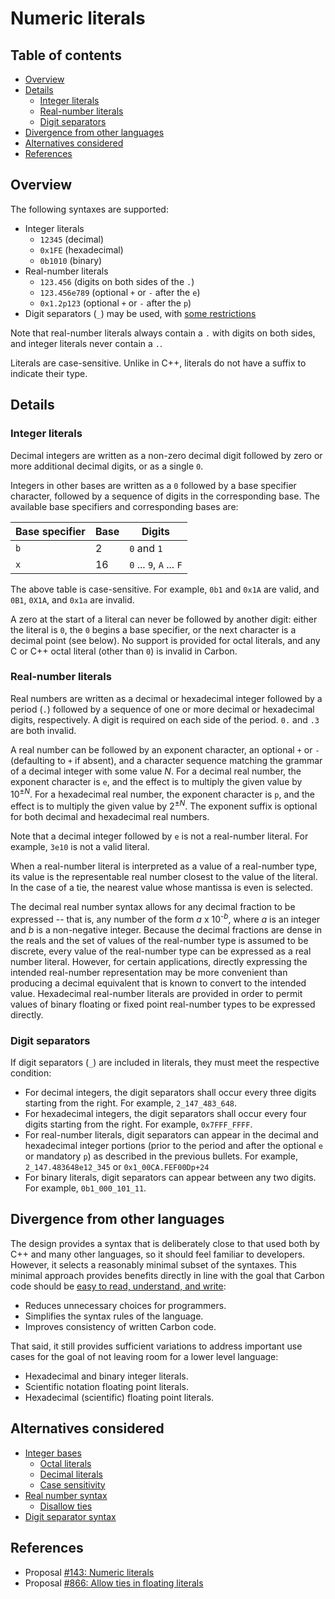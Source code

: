 # Numeric literals

<!--
Part of the Carbon Language project, under the Apache License v2.0 with LLVM
Exceptions. See /LICENSE for license information.
SPDX-License-Identifier: Apache-2.0 WITH LLVM-exception
-->

<!-- toc -->

## Table of contents

-   [Overview](#overview)
-   [Details](#details)
    -   [Integer literals](#integer-literals)
    -   [Real-number literals](#real-number-literals)
    -   [Digit separators](#digit-separators)
-   [Divergence from other languages](#divergence-from-other-languages)
-   [Alternatives considered](#alternatives-considered)
-   [References](#references)

<!-- tocstop -->

## Overview

The following syntaxes are supported:

-   Integer literals
    -   `12345` (decimal)
    -   `0x1FE` (hexadecimal)
    -   `0b1010` (binary)
-   Real-number literals
    -   `123.456` (digits on both sides of the `.`)
    -   `123.456e789` (optional `+` or `-` after the `e`)
    -   `0x1.2p123` (optional `+` or `-` after the `p`)
-   Digit separators (`_`) may be used, with
    [some restrictions](#digit-separators)

Note that real-number literals always contain a `.` with digits on both sides,
and integer literals never contain a `.`.

Literals are case-sensitive. Unlike in C++, literals do not have a suffix to
indicate their type.

## Details

### Integer literals

Decimal integers are written as a non-zero decimal digit followed by zero or
more additional decimal digits, or as a single `0`.

Integers in other bases are written as a `0` followed by a base specifier
character, followed by a sequence of digits in the corresponding base. The
available base specifiers and corresponding bases are:

| Base specifier | Base | Digits                   |
| -------------- | ---- | ------------------------ |
| `b`            | 2    | `0` and `1`              |
| `x`            | 16   | `0` ... `9`, `A` ... `F` |

The above table is case-sensitive. For example, `0b1` and `0x1A` are valid, and
`0B1`, `0X1A`, and `0x1a` are invalid.

A zero at the start of a literal can never be followed by another digit: either
the literal is `0`, the `0` begins a base specifier, or the next character is a
decimal point (see below). No support is provided for octal literals, and any C
or C++ octal literal (other than `0`) is invalid in Carbon.

### Real-number literals

Real numbers are written as a decimal or hexadecimal integer followed by a
period (`.`) followed by a sequence of one or more decimal or hexadecimal
digits, respectively. A digit is required on each side of the period. `0.` and
`.3` are both invalid.

A real number can be followed by an exponent character, an optional `+` or `-`
(defaulting to `+` if absent), and a character sequence matching the grammar of
a decimal integer with some value _N_. For a decimal real number, the exponent
character is `e`, and the effect is to multiply the given value by
10<sup>&plusmn;_N_</sup>. For a hexadecimal real number, the exponent character
is `p`, and the effect is to multiply the given value by
2<sup>&plusmn;_N_</sup>. The exponent suffix is optional for both decimal and
hexadecimal real numbers.

Note that a decimal integer followed by `e` is not a real-number literal. For
example, `3e10` is not a valid literal.

When a real-number literal is interpreted as a value of a real-number type, its
value is the representable real number closest to the value of the literal. In
the case of a tie, the nearest value whose mantissa is even is selected.

The decimal real number syntax allows for any decimal fraction to be expressed
-- that is, any number of the form _a_ x 10<sup>-_b_</sup>, where _a_ is an
integer and _b_ is a non-negative integer. Because the decimal fractions are
dense in the reals and the set of values of the real-number type is assumed to
be discrete, every value of the real-number type can be expressed as a real
number literal. However, for certain applications, directly expressing the
intended real-number representation may be more convenient than producing a
decimal equivalent that is known to convert to the intended value. Hexadecimal
real-number literals are provided in order to permit values of binary floating
or fixed point real-number types to be expressed directly.

### Digit separators

If digit separators (`_`) are included in literals, they must meet the
respective condition:

-   For decimal integers, the digit separators shall occur every three digits
    starting from the right. For example, `2_147_483_648`.
-   For hexadecimal integers, the digit separators shall occur every four digits
    starting from the right. For example, `0x7FFF_FFFF`.
-   For real-number literals, digit separators can appear in the decimal and
    hexadecimal integer portions (prior to the period and after the optional `e`
    or mandatory `p`) as described in the previous bullets. For example,
    `2_147.483648e12_345` or `0x1_00CA.FEF00Dp+24`
-   For binary literals, digit separators can appear between any two digits. For
    example, `0b1_000_101_11`.

## Divergence from other languages

The design provides a syntax that is deliberately close to that used both by C++
and many other languages, so it should feel familiar to developers. However, it
selects a reasonably minimal subset of the syntaxes. This minimal approach
provides benefits directly in line with the goal that Carbon code should be
[easy to read, understand, and write](/docs/project/goals.md#code-that-is-easy-to-read-understand-and-write):

-   Reduces unnecessary choices for programmers.
-   Simplifies the syntax rules of the language.
-   Improves consistency of written Carbon code.

That said, it still provides sufficient variations to address important use
cases for the goal of not leaving room for a lower level language:

-   Hexadecimal and binary integer literals.
-   Scientific notation floating point literals.
-   Hexadecimal (scientific) floating point literals.

## Alternatives considered

-   [Integer bases](/proposals/p0143.md#integer-bases)
    -   [Octal literals](/proposals/p0143.md#octal-literals)
    -   [Decimal literals](/proposals/p0143.md#decimal-literals)
    -   [Case sensitivity](/proposals/p0143.md#case-sensitivity)
-   [Real number syntax](/proposals/p0143.md#real-number-syntax)
    -   [Disallow ties](/proposals/p0866.md)
-   [Digit separator syntax](/proposals/p0143.md#digit-separator-syntax)

## References

-   Proposal
    [#143: Numeric literals](https://github.com/carbon-language/carbon-lang/pull/143)
-   Proposal
    [#866: Allow ties in floating literals](https://github.com/carbon-language/carbon-lang/pull/866)
